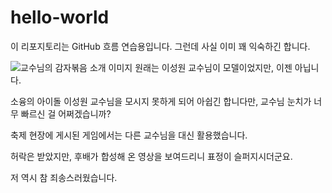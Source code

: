 # hello-world
이 리포지토리는 GitHub 흐름 연습용입니다. 그런데 사실 이미 꽤 익숙하긴 합니다.

![교수님의 감자볶음 소개 이미지](https://github.com/phal5/hello-world/assets/77428425/b56a777a-db9c-4369-b0c3-dd3872cae50c)
원래는 이성원 교수님이 모델이었지만, 이젠 아닙니다.

소융의 아이돌 이성원 교수님을 모시지 못하게 되어 아쉽긴 합니다만, 교수님 눈치가 너무 빠르신 걸 어쩌겠습니까?

축제 현장에 게시된 게임에서는 다른 교수님을 대신 활용했습니다.



허락은 받았지만, 후배가 합성해 온 영상을 보여드리니 표정이 슬퍼지시더군요.

저 역시 참 죄송스러웠습니다.
